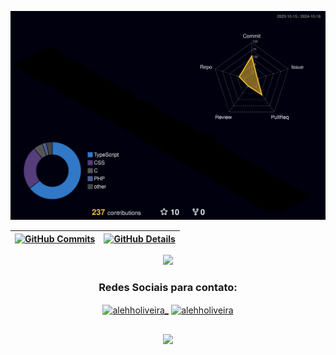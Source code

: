 ![Status](./profile-3d-contrib/profile-night-rainbow.svg)

| [![GitHub Commits](http://github-profile-summary-cards.vercel.app/api/cards/productive-time?username=alehholiveira&theme=dracula&utcOffset=-3)](https://github.com/vn7n24fzkq/github-profile-summary-cards) | [![GitHub Details](http://github-profile-summary-cards.vercel.app/api/cards/profile-details?username=alehholiveira&theme=dracula)](https://github.com/vn7n24fzkq/github-profile-summary-cards) |  
| ----------- | ----------- |

<div align="center">
  <a href="https://skillicons.dev">
    <img src="https://skillicons.dev/icons?i=javascript,typescript,css,html,react,tailwind,python,java,php,c,spring,laravel,nodejs,docker,postgres,mysql,linux" />
  </a>
  <br />
</div>
<h3 align="center">Redes Sociais para contato:</h3>
<p align="center">
<a href="https://twitter.com/alehholiveira_" target="blank"><img align="center" src="https://raw.githubusercontent.com/rahuldkjain/github-profile-readme-generator/master/src/images/icons/Social/twitter.svg" alt="alehholiveira_" height="30" width="40" /></a>
<a href="https://linkedin.com/in/alehholiveira" target="blank"><img align="center" src="https://raw.githubusercontent.com/rahuldkjain/github-profile-readme-generator/master/src/images/icons/Social/linked-in-alt.svg" alt="alehholiveira" height="30" width="40" /></a>
</p>

##

<div align="center">
  <img src="https://github-profile-trophy.vercel.app/?username=alehholiveira&row=1&column=6&theme=dracula&margin-w=15&margin-h=15" />
</div>
